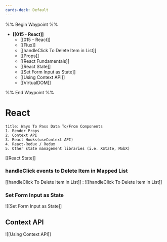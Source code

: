 ```yaml
---
cards-deck: Default
---
```


%% Begin Waypoint %%
- **[[015 - React]]**
	- [[015 - React]]
	- [[Flux]]
	- [[handleClick To Delete Item in List]]
	- [[Props]]
	- [[React Fundamentals]]
	- [[React State]]
	- [[Set Form Input as State]]
	- [[Using Context API]]
	- [[VirtualDOM]]

%% End Waypoint %%



# React



```ad-summary
title: Ways To Pass Data To/From Components
1. Render Props
2. Context API
3. React Hooks(useContext API)
4. React-Redux / Redux
5. Other state management libraries (i.e. XState, MobX)
```




[[React State]]

### handleClick events to Delete Item in Mapped List

[[handleClick To Delete Item in List]]  :
![[handleClick To Delete Item in List]]



### Set Form Input as State
![[Set Form Input as State]]

## Context API
![[Using Context API]]
